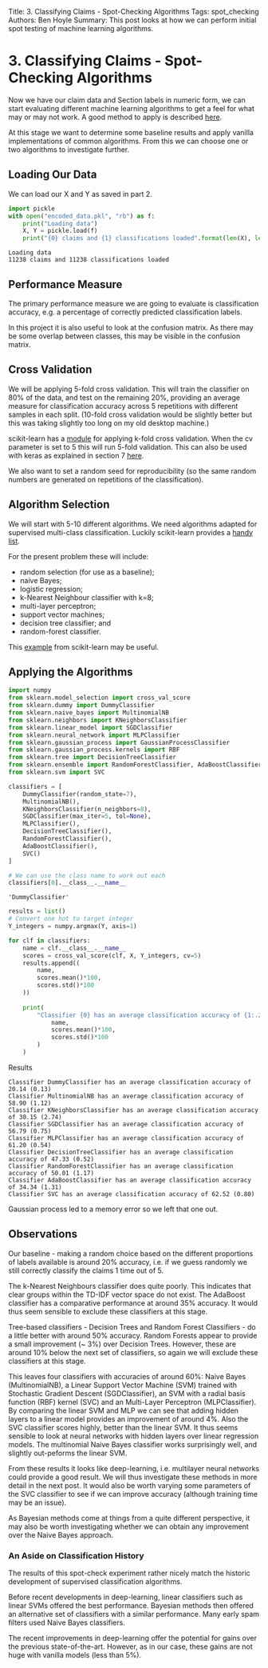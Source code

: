 Title: 3. Classifying Claims - Spot-Checking Algorithms
Tags: spot_checking
Authors: Ben Hoyle
Summary: This post looks at how we can perform initial spot testing of machine learning algorithms.

# 3. Classifying Claims - Spot-Checking Algorithms

Now we have our claim data and Section labels in numeric form, we can start evaluating different machine learning algorithms to get a feel for what may or may not work. A good method to apply is described [here](https://machinelearningmastery.com/how-to-evaluate-machine-learning-algorithms/).

At this stage we want to determine some baseline results and apply vanilla implementations of common algorithms. From this we can choose one or two algorithms to investigate further. 

## Loading Our Data

We can load our X and Y as saved in part 2.


```python
import pickle
with open("encoded_data.pkl", "rb") as f:
    print("Loading data")
    X, Y = pickle.load(f)
    print("{0} claims and {1} classifications loaded".format(len(X), len(Y)))
```

    Loading data
    11238 claims and 11238 classifications loaded


## Performance Measure

The primary performance measure we are going to evaluate is classification accuracy, e.g. a percentage of correctly predicted classification labels. 

In this project it is also useful to look at the confusion matrix. As there may be some overlap between classes, this may be visible in the confusion matrix.

## Cross Validation

We will be applying 5-fold cross validation. This will train the classifier on 80% of the data, and test on the remaining 20%, providing an average measure for classification accuracy across 5 repetitions with different samples in each split. (10-fold cross validation would be slightly better but this was taking slightly too long on my old desktop machine.)

scikit-learn has a [module](http://scikit-learn.org/stable/modules/cross_validation.html) for applying k-fold cross validation. When the cv parameter is set to 5 this will run 5-fold validation. This can also be used with keras as explained in section 7 [here](https://machinelearningmastery.com/multi-class-classification-tutorial-keras-deep-learning-library/). 

We also want to set a random seed for reproducibility (so the same random numbers are generated on repetitions of the classification).

## Algorithm Selection

We will start with 5-10 different algorithms. We need algorithms adapted for supervised multi-class classification. Luckily scikit-learn provides a [handy list](http://scikit-learn.org/stable/modules/multiclass.html#multiclass).

For the present problem these will include:
- random selection (for use as a baseline);
- naive Bayes;
- logistic regression;
- k-Nearest Neighbour classifier with k=8;
- multi-layer perceptron;
- support vector machines;
- decision tree classifier; and
- random-forest classifier.

This [example](http://scikit-learn.org/stable/auto_examples/classification/plot_classifier_comparison.html) from scikit-learn may be useful.

## Applying the Algorithms


```python
import numpy
from sklearn.model_selection import cross_val_score
from sklearn.dummy import DummyClassifier
from sklearn.naive_bayes import MultinomialNB
from sklearn.neighbors import KNeighborsClassifier
from sklearn.linear_model import SGDClassifier
from sklearn.neural_network import MLPClassifier
from sklearn.gaussian_process import GaussianProcessClassifier
from sklearn.gaussian_process.kernels import RBF
from sklearn.tree import DecisionTreeClassifier
from sklearn.ensemble import RandomForestClassifier, AdaBoostClassifier
from sklearn.svm import SVC

classifiers = [
    DummyClassifier(random_state=7),
    MultinomialNB(),
    KNeighborsClassifier(n_neighbors=8),
    SGDClassifier(max_iter=5, tol=None),
    MLPClassifier(),
    DecisionTreeClassifier(),
    RandomForestClassifier(),
    AdaBoostClassifier(),
    SVC()
]
```


```python
# We can use the class name to work out each
classifiers[0].__class__.__name__
```

    'DummyClassifier'

```python
results = list()
# Convert one hot to target integer
Y_integers = numpy.argmax(Y, axis=1)

for clf in classifiers:
    name = clf.__class__.__name__
    scores = cross_val_score(clf, X, Y_integers, cv=5)
    results.append((
        name, 
        scores.mean()*100, 
        scores.std()*100
    ))
        
    print(
        "Classifier {0} has an average classification accuracy of {1:.2f} ({2:.2f})".format(
            name, 
            scores.mean()*100, 
            scores.std()*100
        )    
    )
```

Results
```
Classifier DummyClassifier has an average classification accuracy of 20.14 (0.13)
Classifier MultinomialNB has an average classification accuracy of 58.90 (1.12)
Classifier KNeighborsClassifier has an average classification accuracy of 30.15 (2.74)
Classifier SGDClassifier has an average classification accuracy of 56.79 (0.75)
Classifier MLPClassifier has an average classification accuracy of 61.20 (0.54)
Classifier DecisionTreeClassifier has an average classification accuracy of 47.33 (0.52)
Classifier RandomForestClassifier has an average classification accuracy of 50.01 (1.17)
Classifier AdaBoostClassifier has an average classification accuracy of 34.34 (1.31)
Classifier SVC has an average classification accuracy of 62.52 (0.80)

```
Gaussian process led to a memory error so we left that one out.

## Observations

Our baseline - making a random choice based on the different proportions of labels available is around 20% accuracy, i.e. if we guess randomly we still correctly classify the claims 1 time out of 5. 

The k-Nearest Neighbours classifier does quite poorly. This indicates that clear groups within the TD-IDF vector space do not exist. The AdaBoost classifier has a comparative performance at around 35% accuracy. It would thus seem sensible to exclude these classifiers at this stage.

Tree-based classifiers - Decision Trees and Random Forest Classifiers - do a little better with around 50% accuracy. Random Forests appear to provide a small improvement (~ 3%) over Decision Trees. However, these are around 10% below the next set of classifiers, so again we will exclude these classifiers at this stage.

This leaves four classifiers with accuracies of around 60%: Naive Bayes (MultinomialNB), a Linear Support Vector Machine (SVM) trained with Stochastic Gradient Descent (SGDClassifier), an SVM with a radial basis function (RBF) kernel (SVC) and an Multi-Layer Perceptron (MLPClassifier). By comparing the linear SVM and MLP we can see that adding hidden layers to a linear model provides an improvement of around 4%. Also the SVC classifier scores highly, better than the linear SVM. It thus seems sensible to look at neural networks with hidden layers over linear regression models. The multinomial Naive Bayes classifier works surprisingly well, and slightly out-peforms the linear SVM. 

From these results it looks like deep-learning, i.e. multilayer neural networks could provide a good result. We will thus investigate these methods in more detail in the next post. It would also be worth varying some parameters of the SVC classifier to see if we can improve accuracy (although training time may be an issue).

As Bayesian methods come at things from a quite different perspective, it may also be worth investigating whether we can obtain any improvement over the Naive Bayes approach. 

### An Aside on Classification History

The results of this spot-check experiment rather nicely match the historic development of supervised classification algorithms. 

Before recent developments in deep-learning, linear classifiers such as linear SVMs offered the best performance. Bayesian methods then offered an alternative set of classifiers with a similar performance. Many early spam filters used Naive Bayes classifiers. 

The recent improvements in deep-learning offer the potential for gains over the previous state-of-the-art. However, as in our case, these gains are not huge with vanilla models (less than 5%). 
